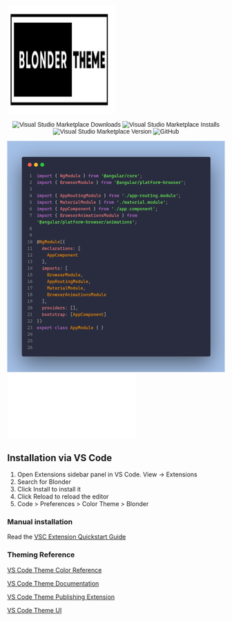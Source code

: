   <p>
  <a href="https://github.com/acquahsamuel/blonder-theme">
    <img src="img/blonder-theme.png" alt="Logo" width="250px" height=250px>
  </a>
  </p>


 <div style="text-align:center"><span style="font-family:sans-serif;">

  ![Visual Studio Marketplace Downloads](https://img.shields.io/visual-studio-marketplace/d/acquahsamuel.blonder)
  ![Visual Studio Marketplace Installs](https://img.shields.io/visual-studio-marketplace/i/acquahsamuel.blonder)
  ![Visual Studio Marketplace Version](https://img.shields.io/visual-studio-marketplace/v/acquahsamuel.blonder)
  ![GitHub](https://img.shields.io/github/license/acquahsamuel/blonder)
  
 </span></div>

<img src="img/vscode-ui.png" alt="blonder-screenshoot">

<embed src="img/blonder.svg" />


## Installation via VS Code 

1. Open Extensions sidebar panel in VS Code. View → Extensions
2. Search for Blonder
3. Click Install to install it
4. Click Reload to reload the editor
5. Code > Preferences > Color Theme > Blonder

### Manual installation

Read the [VSC Extension Quickstart Guide](https://github.com/acquahsamuel/blonder-theme/blob/master/vsc-extension-quickstart.md)

### Theming Reference

[VS Code Theme Color Reference](https://code.visualstudio.com/api/references/theme-color)

[VS Code Theme Documentation](https://code.visualstudio.com/api/extension-capabilities/theming)

[VS Code Theme Publishing Extension](https://code.visualstudio.com/api/working-with-extensions/publishing-extension)

[VS Code Theme UI](https://themes.vscode.one/)


